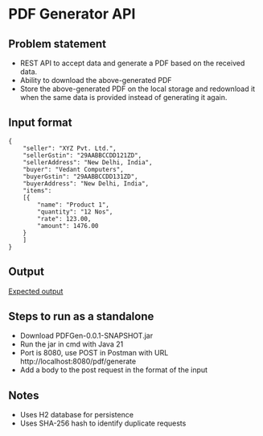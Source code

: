 # PDF Generator API

## Problem statement

* REST API to accept data and generate a PDF based on the received data.
* Ability to download the above-generated PDF
* Store the above-generated PDF on the local storage and redownload it when the
same data is provided instead of generating it again.

## Input format

```
{
    "seller": "XYZ Pvt. Ltd.",
    "sellerGstin": "29AABBCCDD121ZD",
    "sellerAddress": "New Delhi, India",
    "buyer": "Vedant Computers",
    "buyerGstin": "29AABBCCDD131ZD",
    "buyerAddress": "New Delhi, India",
    "items": 
    [{
        "name": "Product 1",
        "quantity": "12 Nos",
        "rate": 123.00,
        "amount": 1476.00
    }
    ]
}
```

## Output
[Expected output](https://github.com/Varun-Choudhry/PDFGen/blob/master/expectedoutput.png)

## Steps to run as a standalone
* Download PDFGen-0.0.1-SNAPSHOT.jar
* Run the jar in cmd with Java 21
* Port is 8080, use POST in Postman with URL http://localhost:8080/pdf/generate
* Add a body to the post request in the format of the input


## Notes
* Uses H2 database for persistence
* Uses SHA-256 hash to identify duplicate requests
